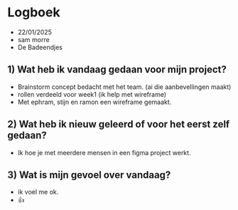 # Logboek

- 22/01/2025
- sam morre
- De Badeendjes


## 1) Wat heb ik vandaag gedaan voor mijn project?

- Brainstorm concept bedacht met het team. (ai die aanbevellingen maakt)
- rollen verdeeld voor week1 (ik help met wireframe)
- Met ephram, stijn en ramon een wireframe gemaakt.


## 2) Wat heb ik nieuw geleerd of voor het eerst zelf gedaan?

- Ik hoe je met meerdere mensen in een figma project werkt.


## 3) Wat is mijn gevoel over vandaag?

- ik voel me ok.
- 👍


